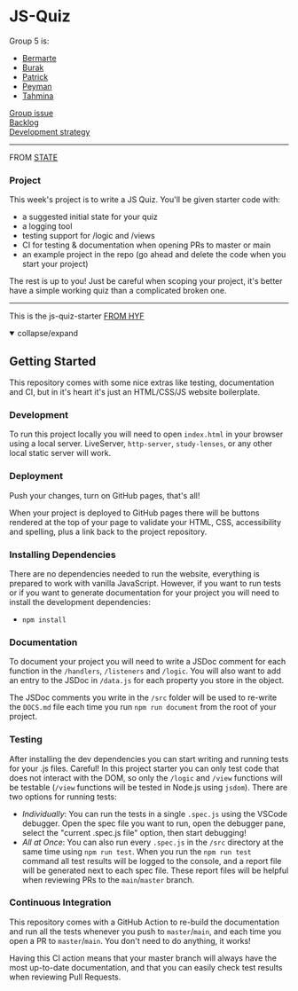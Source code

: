 # JS-Quiz

Group 5 is:    
- [Bermarte](https://github.com/bermarte)
- [Burak](https://github.com/businan)
- [Patrick](https://github.com/22count22)
- [Peyman](https://github.com/peymanshahmarimikaeeldarehsi)
- [Tahmina](https://github.com/tahminarasoli/)


[Group issue](https://github.com/HackYourFutureBelgium/class-11-12/issues/250)    
[Backlog](https://github.com/bermarte/js-quiz/blob/master/planning/backlog.md)    
[Development strategy](https://github.com/bermarte/js-quiz/blob/master/planning/development-strategy.md)    

---
FROM [STATE](https://github.com/HackYourFutureBelgium/state)

### Project


This week's project is to write a JS Quiz. You'll be given starter code with:

- a suggested initial state for your quiz
- a logging tool
- testing support for /logic and /views
- CI for testing & documentation when opening PRs to master or main
- an example project in the repo (go ahead and delete the code when you start your project)

The rest is up to you! Just be careful when scoping your project, it's better have a simple working quiz than a complicated broken one.

---

This is the js-quiz-starter [FROM HYF](https://github.com/HackYourFutureBelgium/js-quiz-starter)
<details open>
  <summary>collapse/expand</summary>

## Getting Started

This repository comes with some nice extras like testing, documentation and CI, but in it's heart it's just an HTML/CSS/JS website boilerplate.

### Development

To run this project locally you will need to open `index.html` in your browser using a local server. LiveServer, `http-server`, `study-lenses`, or any other local static server will work.

### Deployment

Push your changes, turn on GitHub pages, that's all!

When your project is deployed to GitHub pages there will be buttons rendered at the top of your page to validate your HTML, CSS, accessibility and spelling, plus a link back to the project repository.

### Installing Dependencies

There are no dependencies needed to run the website, everything is prepared to work with vanilla JavaScript. However, if you want to run tests or if you want to generate documentation for your project you will need to install the development dependencies:

- `npm install`

### Documentation

To document your project you will need to write a JSDoc comment for each function in the `/handlers`, `/listeners` and `/logic`. You will also want to add an entry to the JSDoc in `/data.js` for each property you store in the object.

The JSDoc comments you write in the `/src` folder will be used to re-write the `DOCS.md` file each time you run `npm run document` from the root of your project.

### Testing

After installing the dev dependencies you can start writing and running tests for your .js files. Careful! In this project starter you can only test code that does not interact with the DOM, so only the `/logic` and `/view` functions will be testable (`/view` functions will be tested in Node.js using `jsdom`). There are two options for running tests:

- _Individually_: You can run the tests in a single `.spec.js` using the VSCode debugger. Open the spec file you want to run, open the debugger pane, select the "current .spec.js file" option, then start debugging!
- _All at Once_: You can also run every `.spec.js` in the `/src` directory at the same time using `npm run test`. When you run the `npm run test` command all test results will be logged to the console, and a report file will be generated next to each spec file. These report files will be helpful when reviewing PRs to the `main`/`master` branch.

### Continuous Integration

This repository comes with a GitHub Action to re-build the documentation and run all the tests whenever you push to `master`/`main`, and each time you open a PR to `master`/`main`. You don't need to do anything, it works!

Having this CI action means that your master branch will always have the most up-to-date documentation, and that you can easily check test results when reviewing Pull Requests.
</details>
